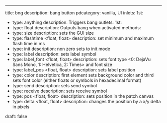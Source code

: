 ---
title: bng
description: bang button
pdcategory: vanilla, UI
inlets:
  1st:
  - type: anything
    description: Triggers bang
outlets:
  1st:
  - type: float
    description: Outputs bang when activated
methods:
- type: size <float>
  description: sets the GUI size
- type: flashtime <float, float>
  description: set minimum and maximum flash time in ms
- type: init <float>
  description: non zero sets to init mode
- type: label <symbol>
  description: sets label symbol
- type: label_font <float, float>
  description: sets font type <0: DejaVu Sans Mono, 1: Helvetica, 2: Times> and font size
- type: label_pos <float, float>
  description: sets label position
- type: color <list>
  description: first element sets background color and third sets font color (either floats or symbols in hexadecimal format)
- type: send <symbol>
  description: sets send symbol
- type: receive <symbol>
  description: sets receive symbol
- type: pos <float, float>
  description: sets position in the patch canvas
- type: delta <float, float>
  description: changes the position by a x/y delta in pixels

draft: false
